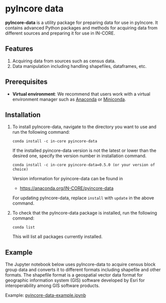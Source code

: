 # pyIncore data

**pyIncore-data** is a utility package for preparing data for use in pyIncore. It contains advanced Python packages and 
methods for acquiring data from different sources and preparing it for use in IN-CORE. 

## Features
1. Acquiring data from sources such as census data.
2. Data manipulation including handling shapefiles, dataframes, etc.

## Prerequisites

- **Virtual environment**: We recommend that users work with a virtual environment manager such as [Anaconda](https://www.anaconda.com/) 
or [Miniconda](https://docs.conda.io/en/latest/miniconda.html).

## Installation

1. To install pyIncore-data, navigate to the directory you want to use and run the following command:
    ```
    conda install -c in-core pyincore-data
    ```
   If the installed pyincore-data version is not the latest or lower than the desired one, specify the version number in installation command.
    ```
    conda install -c in-core pyincore-data=0.5.0 (or your version of choice)
    ```
   Version information for pyincore-data can be found in
   - https://anaconda.org/IN-CORE/pyincore-data
   
   For updating pyIncore-data, replace `install` with `update` in the above command.
   

2. To check that the pyIncore-data package is installed, run the following command:
    ```
    conda list
    ```
   
    This will list all packages currently installed.

## Example

The Jupyter notebook below uses pyIncore-data to acquire census block group data and converts it 
to different formats including shapefile and other formats. The shapefile format is a geospatial vector data 
format for geographic information system (GIS) software developed by Esri for interoperability among GIS software products.

Example: [pyincore-data-example.ipynb](https://github.com/IN-CORE/incore-docs/blob/main/notebooks/pyincore-data-example.ipynb)
